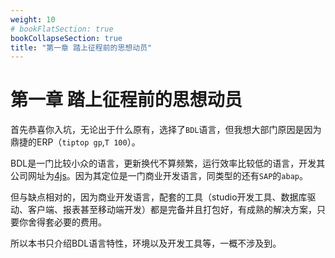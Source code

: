```yaml
---
weight: 10
# bookFlatSection: true
bookCollapseSection: true
title: "第一章 踏上征程前的思想动员"
---
```

# 第一章 踏上征程前的思想动员

首先恭喜你入坑，无论出于什么原有，选择了`BDL`语言，但我想大部门原因是因为鼎捷的ERP（`tiptop gp`,`T
100`）。

BDL是一门比较小众的语言，更新换代不算频繁，运行效率比较低的语言，开发其公司网址为[4js](ww.4js.com)。因为其定位是一门商业开发语言，同类型的还有`SAP`的`abap`。

但与缺点相对的，因为商业开发语言，配套的工具（studio开发工具、数据库驱动、客户端、报表甚至移动端开发）都是完备并且打包好，有成熟的解决方案，只要你舍得套必要的费用。

所以本书只介绍BDL语言特性，环境以及开发工具等，一概不涉及到。